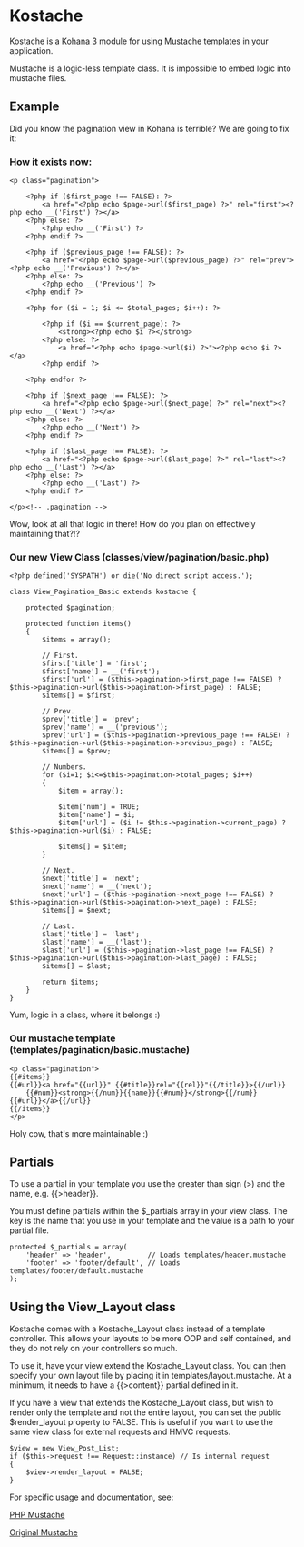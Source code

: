 # Kostache

Kostache is a [Kohana 3](https://github.com/kohana/kohana) module for using [Mustache](http://defunkt.github.com/mustache/) templates in your application.

Mustache is a logic-less template class. It is impossible to embed logic into mustache files.

## Example

Did you know the pagination view in Kohana is terrible? We are going to fix it:

### How it exists now:

	<p class="pagination">

		<?php if ($first_page !== FALSE): ?>
			<a href="<?php echo $page->url($first_page) ?>" rel="first"><?php echo __('First') ?></a>
		<?php else: ?>
			<?php echo __('First') ?>
		<?php endif ?>

		<?php if ($previous_page !== FALSE): ?>
			<a href="<?php echo $page->url($previous_page) ?>" rel="prev"><?php echo __('Previous') ?></a>
		<?php else: ?>
			<?php echo __('Previous') ?>
		<?php endif ?>

		<?php for ($i = 1; $i <= $total_pages; $i++): ?>

			<?php if ($i == $current_page): ?>
				<strong><?php echo $i ?></strong>
			<?php else: ?>
				<a href="<?php echo $page->url($i) ?>"><?php echo $i ?></a>
			<?php endif ?>

		<?php endfor ?>

		<?php if ($next_page !== FALSE): ?>
			<a href="<?php echo $page->url($next_page) ?>" rel="next"><?php echo __('Next') ?></a>
		<?php else: ?>
			<?php echo __('Next') ?>
		<?php endif ?>

		<?php if ($last_page !== FALSE): ?>
			<a href="<?php echo $page->url($last_page) ?>" rel="last"><?php echo __('Last') ?></a>
		<?php else: ?>
			<?php echo __('Last') ?>
		<?php endif ?>

	</p><!-- .pagination -->

Wow, look at all that logic in there! How do you plan on effectively maintaining that?!?

### Our new View Class (classes/view/pagination/basic.php)

	<?php defined('SYSPATH') or die('No direct script access.');

	class View_Pagination_Basic extends kostache {
	
		protected $pagination;

		protected function items()
		{	
			$items = array();
		
			// First.
			$first['title'] = 'first';
			$first['name'] = __('first');
			$first['url'] = ($this->pagination->first_page !== FALSE) ? $this->pagination->url($this->pagination->first_page) : FALSE;
			$items[] = $first;
		
			// Prev.
			$prev['title'] = 'prev';
			$prev['name'] = __('previous');
			$prev['url'] = ($this->pagination->previous_page !== FALSE) ? $this->pagination->url($this->pagination->previous_page) : FALSE;
			$items[] = $prev;
		
			// Numbers.
			for ($i=1; $i<=$this->pagination->total_pages; $i++)
			{
				$item = array();
			
				$item['num'] = TRUE;
				$item['name'] = $i;
				$item['url'] = ($i != $this->pagination->current_page) ? $this->pagination->url($i) : FALSE;
			
				$items[] = $item;
			}
		
			// Next.
			$next['title'] = 'next';
			$next['name'] = __('next');
			$next['url'] = ($this->pagination->next_page !== FALSE) ? $this->pagination->url($this->pagination->next_page) : FALSE;
			$items[] = $next;
		
			// Last.
			$last['title'] = 'last';
			$last['name'] = __('last');
			$last['url'] = ($this->pagination->last_page !== FALSE) ? $this->pagination->url($this->pagination->last_page) : FALSE;
			$items[] = $last;

			return $items;
		}
	}

Yum, logic in a class, where it belongs :)

### Our mustache template (templates/pagination/basic.mustache)

	<p class="pagination">
	{{#items}}
	{{#url}}<a href="{{url}}" {{#title}}rel="{{rel}}"{{/title}}>{{/url}}
		{{#num}}<strong>{{/num}}{{name}}{{#num}}</strong>{{/num}}
	{{#url}}</a>{{/url}}
	{{/items}}
	</p>

Holy cow, that's more maintainable :)

## Partials

To use a partial in your template you use the greater than sign (>) and the name, e.g. {{>header}}.

You must define partials within the $_partials array in your view class.  The key is the name that you use in your template and the value is a path to your partial file.

	protected $_partials = array(
		'header' => 'header',         // Loads templates/header.mustache
		'footer' => 'footer/default', // Loads templates/footer/default.mustache
	);

## Using the View_Layout class

Kostache comes with a Kostache_Layout class instead of a template controller. This allows your layouts to be more OOP and self contained, and they do not rely on your controllers so much.

To use it, have your view extend the Kostache_Layout class. You can then specify your own layout file by placing it in templates/layout.mustache. At a minimum, it needs to have a {{>content}} partial defined in it.

If you have a view that extends the Kostache_Layout class, but wish to render only the template and not the entire layout, you can set the public $render_layout property to FALSE.  This is useful if you want to use the same view class for external requests and HMVC requests.

    $view = new View_Post_List;
    if ($this->request !== Request::instance) // Is internal request
    {
        $view->render_layout = FALSE;
    }

For specific usage and documentation, see:

[PHP Mustache](http://github.com/bobthecow/mustache.php)

[Original Mustache](http://defunkt.github.com/mustache/)